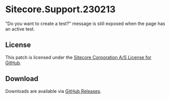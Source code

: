 # Sitecore.Support.230213
&quot;Do you want to create a test?&quot; message is still exposed when the page has an active test.

## License  
This patch is licensed under the [Sitecore Corporation A/S License for GitHub](https://github.com/sitecoresupport/Sitecore.Support.230213/blob/master/LICENSE).  

## Download  
Downloads are available via [GitHub Releases](https://github.com/sitecoresupport/Sitecore.Support.230213/releases).  
